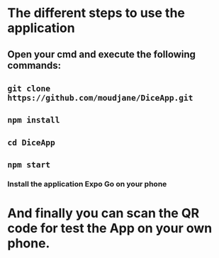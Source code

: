 # The different steps to use the application

## Open your cmd and execute the following commands:
## ```git clone https://github.com/moudjane/DiceApp.git```

## ```npm install```

## ```cd DiceApp```

## ```npm start```

### Install the application Expo Go on your phone

# And finally you can scan the QR code for test the App on your own phone.